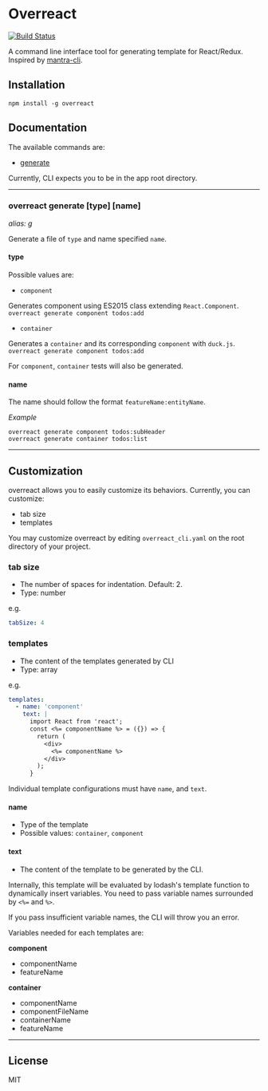 # Overreact

[![Build Status](https://travis-ci.org/kmhigashioka/overreact.svg?branch=master)](https://travis-ci.org/kmhigashioka/overreact)

A command line interface tool for generating template for React/Redux.
Inspired by [mantra-cli](https://github.com/mantrajs/mantra-cli).


## Installation

    npm install -g overreact

## Documentation

The available commands are:

* [generate](https://github.com/kazupooot/overreact#overreact-generate)

Currently, CLI expects you to be in the app root directory.

---------------------------------------

### overreact generate [type] [name]
*alias: g*

Generate a file of `type` and name specified `name`.

#### type

Possible values are:

* `component`

Generates component using ES2015 class extending `React.Component`.
`overreact generate component todos:add`

* `container`

Generates a `container` and its corresponding `component` with `duck.js`.
`overreact generate component todos:add`

For `component`, `container` tests will also be generated.


#### name

The name should follow the format `featureName:entityName`.

*Example*

    overreact generate component todos:subHeader
    overreact generate container todos:list


---------------------------------------

## Customization

overreact allows you to easily customize its behaviors. Currently, you can customize:

* tab size
* templates

You may customize overreact by editing `overreact_cli.yaml` on the root directory
of your project.

### tab size

* The number of spaces for indentation. Default: 2.
* Type: number

e.g.

```yaml
tabSize: 4
```


### templates

* The content of the templates generated by CLI
* Type: array

e.g.

```yaml
templates:
  - name: 'component'
    text: |
      import React from 'react';
      const <%= componentName %> = ({}) => {
        return (
          <div>
            <%= componentName %>
          </div>
        );
      }
```

Individual template configurations must have `name`, and `text`.

#### name

* Type of the template
* Possible values: `container`, `component`

#### text

* The content of the template to be generated by the CLI.

Internally, this template will be evaluated by lodash's template function to
dynamically insert variables. You need to pass variable names surrounded
by `<%=` and `%>`.

If you pass insufficient variable names, the CLI will throw you an error.

Variables needed for each templates are:

**component**

* componentName
* featureName

**container**

* componentName
* componentFileName
* containerName
* featureName


---------------------------------------

## License

MIT
